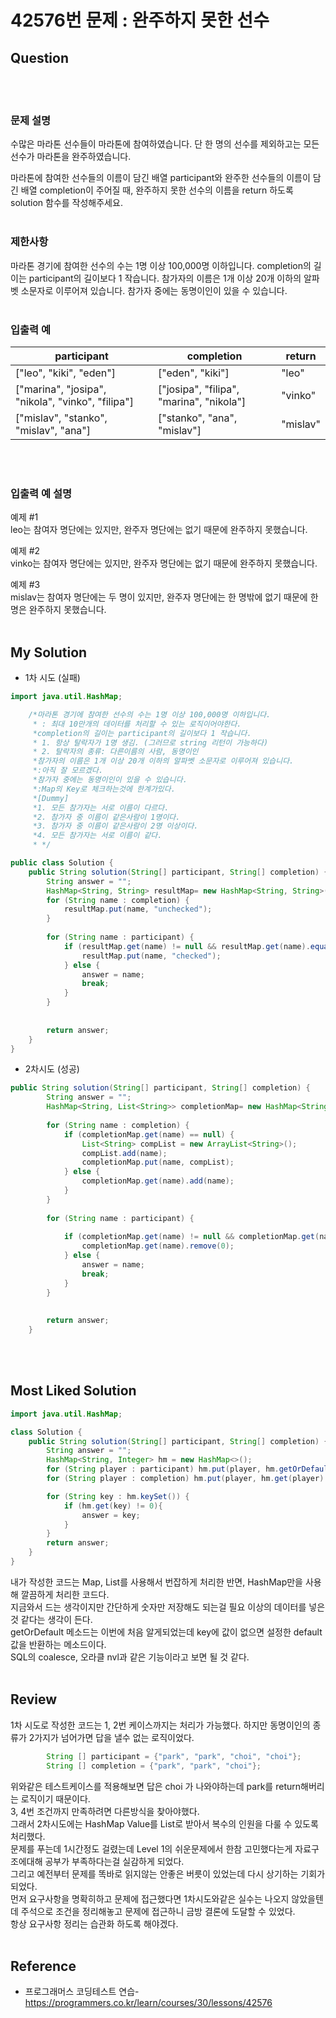 # 42576번 문제 : 완주하지 못한 선수

## Question
<br><br>
### **문제 설명**
수많은 마라톤 선수들이 마라톤에 참여하였습니다. 단 한 명의 선수를 제외하고는 모든 선수가 마라톤을 완주하였습니다.

마라톤에 참여한 선수들의 이름이 담긴 배열 participant와 완주한 선수들의 이름이 담긴 배열 completion이 주어질 때, 완주하지 못한 선수의 이름을 return 하도록 solution 함수를 작성해주세요.
<br><br>
### **제한사항**
마라톤 경기에 참여한 선수의 수는 1명 이상 100,000명 이하입니다.
completion의 길이는 participant의 길이보다 1 작습니다.
참가자의 이름은 1개 이상 20개 이하의 알파벳 소문자로 이루어져 있습니다.
참가자 중에는 동명이인이 있을 수 있습니다.
<br><br>
### **입출력 예**
participant | completion | return |
|---|---|---|
["leo", "kiki", "eden"] | ["eden", "kiki"] | "leo" |
["marina", "josipa", "nikola", "vinko", "filipa"]| ["josipa", "filipa", "marina", "nikola"] | "vinko" |
["mislav", "stanko", "mislav", "ana"]| 	["stanko", "ana", "mislav"] | "mislav" |
<br><br>
### **입출력 예 설명**
예제 #1<br>
leo는 참여자 명단에는 있지만, 완주자 명단에는 없기 때문에 완주하지 못했습니다.

예제 #2<br>
vinko는 참여자 명단에는 있지만, 완주자 명단에는 없기 때문에 완주하지 못했습니다.

예제 #3<br>
mislav는 참여자 명단에는 두 명이 있지만, 완주자 명단에는 한 명밖에 없기 때문에 한명은 완주하지 못했습니다.
<br><br>
## My Solution
* 1차 시도 (실패)
```Java
import java.util.HashMap;

	/*마라톤 경기에 참여한 선수의 수는 1명 이상 100,000명 이하입니다.
	 * : 최대 10만개의 데이터를 처리할 수 있는 로직이어야한다.
	 *completion의 길이는 participant의 길이보다 1 작습니다.
	 * 1. 항상 탈락자가 1명 생김. (그러므로 string 리턴이 가능하다) 
	 * 2. 탈락자의 종류: 다른이름의 사람, 동명이인 
	 *참가자의 이름은 1개 이상 20개 이하의 알파벳 소문자로 이루어져 있습니다.
	 *:아직 잘 모르겠다.
	 *참가자 중에는 동명이인이 있을 수 있습니다.
	 *:Map의 Key로 체크하는것에 한계가있다.
	 *[Dummy]
	 *1. 모든 참가자는 서로 이름이 다르다.
	 *2. 참가자 중 이름이 같은사람이 1명이다.
	 *3. 참가자 중 이름이 같은사람이 2명 이상이다.
	 *4. 모든 참가자는 서로 이름이 같다.
	 * */

public class Solution {
    public String solution(String[] participant, String[] completion) {
        String answer = "";
        HashMap<String, String> resultMap= new HashMap<String, String>();
        for (String name : completion) {
        	resultMap.put(name, "unchecked");
        }
        
        for (String name : participant) {
        	if (resultMap.get(name) != null && resultMap.get(name).equals("unchecked")) {
        		resultMap.put(name, "checked");
        	} else {
        		answer = name;
        		break;
        	}
        }
        
        
        return answer;
    }
}
```
* 2차시도 (성공)
```Java
public String solution(String[] participant, String[] completion) {
        String answer = "";
        HashMap<String, List<String>> completionMap= new HashMap<String, List<String>>();
        
        for (String name : completion) {
        	if (completionMap.get(name) == null) {
        		List<String> compList = new ArrayList<String>();
        		compList.add(name);
            	completionMap.put(name, compList);	
        	} else {
        		completionMap.get(name).add(name);	
        	}
        }
        
        for (String name : participant) {
        	
        	if (completionMap.get(name) != null && completionMap.get(name).size() != 0) {
        		completionMap.get(name).remove(0);
        	} else {
        		answer = name;
        		break;
        	}
        }
        
        
        return answer;
    }
```
<br><br>
## Most Liked Solution
```Java
import java.util.HashMap;

class Solution {
    public String solution(String[] participant, String[] completion) {
        String answer = "";
        HashMap<String, Integer> hm = new HashMap<>();
        for (String player : participant) hm.put(player, hm.getOrDefault(player, 0) + 1);
        for (String player : completion) hm.put(player, hm.get(player) - 1);

        for (String key : hm.keySet()) {
            if (hm.get(key) != 0){
                answer = key;
            }
        }
        return answer;
    }
}
```
내가 작성한 코드는 Map, List를 사용해서 번잡하게 처리한 반면, HashMap만을 사용해 깔끔하게 처리한 코드다. <br>
지금와서 드는 생각이지만 간단하게 숫자만 저장해도 되는걸 필요 이상의 데이터를 넣은것 같다는 생각이 든다. <br>
getOrDefault 메소드는 이번에 처음 알게되었는데 key에 값이 없으면 설정한 default값을 반환하는 메소드이다.<br>
SQL의 coalesce, 오라클 nvl과 같은 기능이라고 보면 될 것 같다.
<br><br>
## Review
1차 시도로 작성한 코드는 1, 2번 케이스까지는 처리가 가능했다. 하지만 동명이인의 종류가 2가지가 넘어가면 답을 낼수 없는 로직이었다.
```Java
		String [] participant = {"park", "park", "choi", "choi"};
		String [] completion = {"park", "park", "choi"};
```
위와같은 테스트케이스를 적용해보면 답은 choi 가 나와야하는데 park를 return해버리는 로직이기 때문이다. <br>
3, 4번 조건까지 만족하려면 다른방식을 찾아야했다. <br>
그래서 2차시도에는 HashMap Value를 List로 받아서 복수의 인원을 다룰 수 있도록 처리했다.<br>
문제를 푸는데 1시간정도 걸렸는데 Level 1의 쉬운문제에서 한참 고민했다는게 자료구조에대해 공부가 부족하다는걸 실감하게 되었다. <br>
그리고 예전부터 문제를 똑바로 읽지않는 안좋은 버릇이 있었는데 다시 상기하는 기회가 되었다. <br>
먼저 요구사항을 명확히하고 문제에 접근했다면 1차시도와같은 실수는 나오지 않았을텐데 주석으로 조건을 정리해놓고 문제에 접근하니 금방 결론에 도달할 수 있었다. <br>
항상 요구사항 정리는 습관화 하도록 해야겠다.
<br><br>
## Reference 
* 프로그래머스 코딩테스트 연습- https://programmers.co.kr/learn/courses/30/lessons/42576
